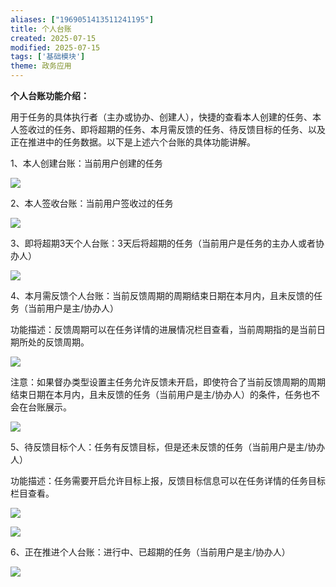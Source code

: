 ```yaml
---
aliases: ["1969051413511241195"]
title: 个人台账
created: 2025-07-15
modified: 2025-07-15
tags: ['基础模块']
theme: 政务应用
---
```


**个人台账功能介绍：**

用于任务的具体执行者（主办或协办、创建人），快捷的查看本人创建的任务、本人签收过的任务、即将超期的任务、本月需反馈的任务、待反馈目标的任务、以及正在推进中的任务数据。以下是上述六个台账的具体功能讲解。

1、本人创建台账：当前用户创建的任务

![](cff57e3db075974ac820dbb78daf6698.jpg)

2、本人签收台账：当前用户签收过的任务

![](7a9136275ff5277a0a0d782dfda216b7.jpg)

3、即将超期3天个人台账：3天后将超期的任务（当前用户是任务的主办人或者协办人）

![](8864e4deef3e969478dbe6c7a8425c61.jpg)

4、本月需反馈个人台账：当前反馈周期的周期结束日期在本月内，且未反馈的任务（当前用户是主/协办人）

功能描述：反馈周期可以在任务详情的进展情况栏目查看，当前周期指的是当前日期所处的反馈周期。

![](d932aa9dcfe00c34abf7c0f262a07123.jpg)

注意：如果督办类型设置主任务允许反馈未开启，即使符合了当前反馈周期的周期结束日期在本月内，且未反馈的任务（当前用户是主/协办人）的条件，任务也不会在台账展示。

![](060268e94781f90d8a4709a6b59519f7.jpg)

5、待反馈目标个人：任务有反馈目标，但是还未反馈的任务（当前用户是主/协办人）

功能描述：任务需要开启允许目标上报，反馈目标信息可以在任务详情的任务目标栏目查看。

![](7b56a2085d6784639983732435a6a73e.jpg)

![](2508bc7d6b5e7ba6ea24cb2319fbe395.jpg)

6、正在推进个人台账：进行中、已超期的任务（当前用户是主/协办人）

![](f2b465e36fc9ff967be34f4fa2f84782.jpg)